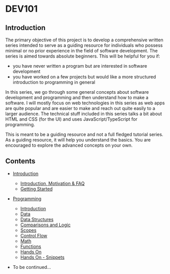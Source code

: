 # DEV101

## Introduction
The primary objective of this project is to develop a comprehensive written series intended to serve as a guiding resource for individuals who possess minimal or no prior experience in the field of software development. The series is aimed towards absolute beginners. This will be helpful for you if:
- you have never written a program but are interested in software development
- you have worked on a few projects but would like a more structured introduction to programming in general

In this series, we go through some general concepts about software development and programming and then understand how to make a software. I will mostly focus on web technologies in this series as web apps are quite popular and are easier to make and reach out quite easily to a larger audience. The technical stuff included in this series talks a bit about HTML and CSS (for the UI) and uses JavaScript/TypeScript for programming.

This is meant to be a guiding resource and not a full fledged tutorial series. As a guiding resource, it will help you understand the basics. You are encouraged to explore the advanced concepts on your own.

## Contents

- [Introduction](./0-introduction/)

    - [Introduction, Motivation & FAQ](./0-introduction/0-0-introduction.md)
    - [Getting Started](./0-introduction/0-1-getting-started.md)

- [Programming](/1-programming/)

    - [Introduction](./1-programming/1-0-programming.md)
    - [Data](./1-programming/1-1-data.md)
    - [Data Structures](./1-programming/1-2-data-structures.md)
    - [Comparisons and Logic](./1-programming/1-3-comparisons-and-logic.md)
    - [Scopes](./1-programming/1-4-scopes.md)
    - [Control Flow](./1-programming/1-5-control-flow.md)
    - [Math](./1-programming/1-6-math.md)
    - [Functions](./1-programming/1-7-functions.md)
    - [Hands On](./1-programming/1-8-hands-on.md)
    - [Hands On - Snippets](./1-programming/1-9-hands-on-snippets.md)

- To be continued...